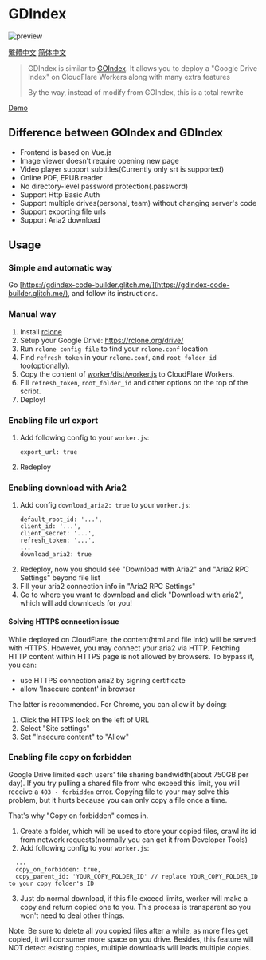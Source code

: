 # GDIndex

![preview](https://i.imgur.com/ENkZwCU.png)

[繁體中文](README.zhtw.md)
[简体中文](README.zh.md)

> GDIndex is similar to [GOIndex](https://github.com/donwa/goindex).
> It allows you to deploy a "Google Drive Index" on CloudFlare Workers along with many extra features
>
> By the way, instead of modify from GOIndex, this is a total rewrite

[Demo](https://gdindex-demo.maple3142.workers.dev/)

## Difference between GOIndex and GDIndex

-   Frontend is based on Vue.js
-   Image viewer doesn't require opening new page
-   Video player support subtitles(Currently only srt is supported)
-   Online PDF, EPUB reader
-   No directory-level password protection(.password)
-   Support Http Basic Auth
-   Support multiple drives(personal, team) without changing server's code
-   Support exporting file urls
-   Support Aria2 download

## Usage

### Simple and automatic way

Go [https://gdindex-code-builder.glitch.me/](https://gdindex-code-builder.glitch.me/), and follow its instructions.

### Manual way

1. Install [rclone](https://rclone.org/)
2. Setup your Google Drive: https://rclone.org/drive/
3. Run `rclone config file` to find your `rclone.conf` location
4. Find `refresh_token` in your `rclone.conf`, and `root_folder_id` too(optionally).
5. Copy the content of [worker/dist/worker.js](worker/dist/worker.js) to CloudFlare Workers.
6. Fill `refresh_token`, `root_folder_id` and other options on the top of the script.
7. Deploy!

### Enabling file url export

1. Add following config to your `worker.js`:
    ```
    export_url: true
    ```
2. Redeploy

### Enabling download with Aria2

1. Add config `download_aria2: true` to your `worker.js`:
    ```
	default_root_id: '...',
	client_id: '...',
	client_secret: '...',
	refresh_token: '...',
    ...
	download_aria2: true
    ```
2. Redeploy, now you should see "Download with Aria2" and "Aria2 RPC Settings" beyond file list
3. Fill your aria2 connection info in "Aria2 RPC Settings"
4. Go to where you want to download and click "Download with aria2", which will add downloads for you!

#### Solving HTTPS connection issue

While deployed on CloudFlare, the content(html and file info) will be served with HTTPS. However, you may connect your aria2 via HTTP. Fetching HTTP content within HTTPS page is not allowed by browsers. To bypass it, you can:

- use HTTPS connection aria2 by signing certificate
- allow 'Insecure content' in browser

The latter is recommended. For Chrome, you can allow it by doing:

1. Click the HTTPS lock on the left of URL
2. Select "Site settings"
3. Set "Insecure content" to "Allow"

### Enabling file copy on forbidden

Google Drive limited each users' file sharing bandwidth(about 750GB per day). If you try pulling a shared file from who exceed this limit, you will receive a `403 - forbidden` error. Copying file to your may solve this problem, but it hurts because you can only copy a file once a time.

That's why "Copy on forbidden" comes in.

1. Create a folder, which will be used to store your copied files, crawl its id from network requests(normally you can get it from Developer Tools)
2. Add following config to your `worker.js`:

```
  ...
  copy_on_forbidden: true,
  copy_parent_id: 'YOUR_COPY_FOLDER_ID' // replace YOUR_COPY_FOLDER_ID to your copy folder's ID
```

3. Just do normal download, if this file exceed limits, worker will make a copy and return copied one to you. This process is transparent so you won't need to deal other things.

Note: Be sure to delete all you copied files after a while, as more files get copied, it will consumer more space on you drive. Besides, this feature will NOT detect existing copies, multiple downloads will leads multiple copies.
